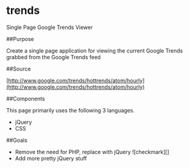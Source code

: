 trends
======

Single Page Google Trends Viewer

##Purpose

Create a single page application for viewing the current Google Trends grabbed from the Google Trends feed

##Source

[http://www.google.com/trends/hottrends/atom/hourly](http://www.google.com/trends/hottrends/atom/hourly)

##Components

This page primarily uses the following 3 languages.

* jQuery
* CSS

##Goals

* Remove the need for PHP, replace with jQuery ![checkmark][]
* Add more pretty jQuery stuff
